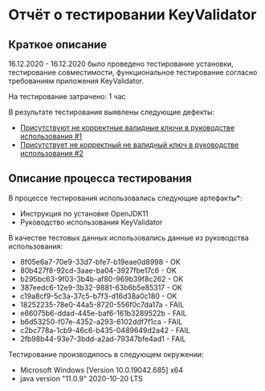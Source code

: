 # Отчёт о тестировании KeyValidator

## Краткое описание

16.12.2020 - 16.12.2020 было проведено тестирование установки, тестирование совместимости, функциональное тестирование согласно требованиям приложения KeyValidator.

На тестирование затрачено: 1 час

В результате тестирования выявлены следующие дефекты:
* [Присутствуют не корректные валидные ключи в руководстве использования #1](https://github.com/GeorgKonst/Java-1.1/issues/1)
* [Присутствует не корректный не валидный ключ в руководстве использования #2](https://github.com/GeorgKonst/Java-1.1/issues/2)

## Описание процесса тестирования

В процессе тестирования использовались следующие артефакты*:
* Инструкция по установке OpenJDK11
* Руководство использования KeyValidator

В качестве тестовых данных использовались данные из руководства использования:

* 8f05e6a7-70e9-33d7-bfe7-b19eae0d8998 - OK
* 80b427f8-92cd-3aae-ba04-3927fbe17c6 - OK
* b295bc63-9f03-3b4b-af80-969b39f8c262 - OK
* 387eedc6-12e9-3b32-9881-63b6b5e85317 - OK
* c19a8cf9-5c3a-37c5-b7f3-d16d38a0c180 - OK
* 18252235-78e0-44a5-8720-556f0c7da17a - FAIL
* e66075b6-ddad-445e-baf6-161b3289522b - FAIL
* b6d53250-f07e-4352-a293-6102ddf7f1ca - FAIL
* c2bc778a-1cb9-46c6-b435-0489649d2a42 - FAIL
* 2fb98b44-93e7-3bdd-a2ad-79347bfe4ad1 - FAIL

Тестирование производилось в следующем окружении:
* Microsoft Windows [Version 10.0.19042.685] x64
* java version "11.0.9" 2020-10-20 LTS

